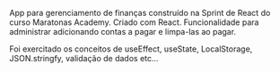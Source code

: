 App para gerenciamento de finanças construído na Sprint de React do curso Maratonas Academy. Criado com React.
Funcionalidade para administrar adicionando contas a pagar e limpa-las ao pagar.

Foi exercitado os conceitos de useEffect, useState, LocalStorage, JSON.stringfy, validação de dados etc...
